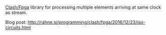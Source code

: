 
[Clash/Fpga](http://www.clash-lang.org/) library for processing 
multiple elements arriving at same clock as stream.

Blog post:
http://rahne.si/programming/clash/fpga/2016/12/23/iso-circuits.html
